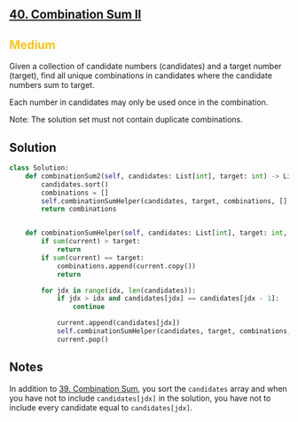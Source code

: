 ## [40. Combination Sum II](https://leetcode.com/problems/combination-sum-ii/)

<h2 style="color:#fac31d">Medium</h2>

Given a collection of candidate numbers (candidates) and a target number (target), find all unique combinations in candidates where the candidate numbers sum to target.

Each number in candidates may only be used once in the combination.

Note: The solution set must not contain duplicate combinations.

## Solution
```python
class Solution:
    def combinationSum2(self, candidates: List[int], target: int) -> List[List[int]]:
        candidates.sort()
        combinations = []
        self.combinationSumHelper(candidates, target, combinations, [], 0)
        return combinations


    def combinationSumHelper(self, candidates: List[int], target: int, combinations: List[List[int]], current: List[int], idx: int) -> None:
        if sum(current) > target:
            return
        if sum(current) == target:
            combinations.append(current.copy())
            return

        for jdx in range(idx, len(candidates)):
            if jdx > idx and candidates[jdx] == candidates[jdx - 1]:
                continue

            current.append(candidates[jdx])
            self.combinationSumHelper(candidates, target, combinations, current, jdx + 1)
            current.pop()
```

## Notes
In addition to [39. Combination Sum](https://leetcode.com/problems/combination-sum/), you sort the `candidates` array and when you have not to include `candidates[jdx]` in the solution, you have not to include every candidate equal to `candidates[jdx]`.

